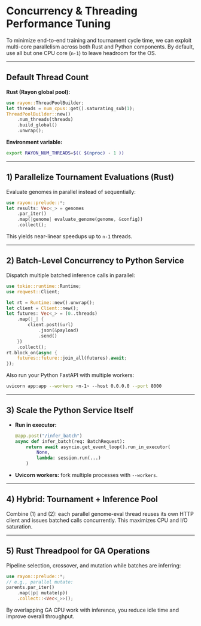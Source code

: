# Concurrency & Threading Performance Tuning

To minimize end-to-end training and tournament cycle time, we can exploit multi-core parallelism across both Rust and Python components. By default, use all but one CPU core (`n-1`) to leave headroom for the OS.

---

## Default Thread Count

**Rust (Rayon global pool):**
```rust
use rayon::ThreadPoolBuilder;
let threads = num_cpus::get().saturating_sub(1);
ThreadPoolBuilder::new()
    .num_threads(threads)
    .build_global()
    .unwrap();
```  
**Environment variable:**
```bash
export RAYON_NUM_THREADS=$(( $(nproc) - 1 ))
```

---

## 1) Parallelize Tournament Evaluations (Rust)

Evaluate genomes in parallel instead of sequentially:
```rust
use rayon::prelude::*;
let results: Vec<_> = genomes
    .par_iter()
    .map(|genome| evaluate_genome(genome, &config))
    .collect();
```
This yields near-linear speedups up to `n-1` threads.

---

## 2) Batch-Level Concurrency to Python Service

Dispatch multiple batched inference calls in parallel:

```rust
use tokio::runtime::Runtime;
use reqwest::Client;

let rt = Runtime::new().unwrap();
let client = Client::new();
let futures: Vec<_> = (0..threads)
    .map(|_| {
        client.post(&url)
            .json(&payload)
            .send()
    })
    .collect();
rt.block_on(async {
    futures::future::join_all(futures).await;
});
```

Also run your Python FastAPI with multiple workers:
```bash
uvicorn app:app --workers <n-1> --host 0.0.0.0 --port 8000
```

---

## 3) Scale the Python Service Itself

- **Run in executor:**
  ```python
  @app.post("/infer_batch")
  async def infer_batch(req: BatchRequest):
      return await asyncio.get_event_loop().run_in_executor(
          None,
          lambda: session.run(...)
      )
  ```
- **Uvicorn workers:** fork multiple processes with `--workers`.

---

## 4) Hybrid: Tournament + Inference Pool

Combine (1) and (2): each parallel genome-eval thread reuses its own HTTP client and issues batched calls concurrently. This maximizes CPU and I/O saturation.

---

## 5) Rust Threadpool for GA Operations

Pipeline selection, crossover, and mutation while batches are inferring:

```rust
use rayon::prelude::*;
// e.g., parallel mutate:
parents.par_iter()
    .map(|p| mutate(p))
    .collect::<Vec<_>>();
```

By overlapping GA CPU work with inference, you reduce idle time and improve overall throughput.
